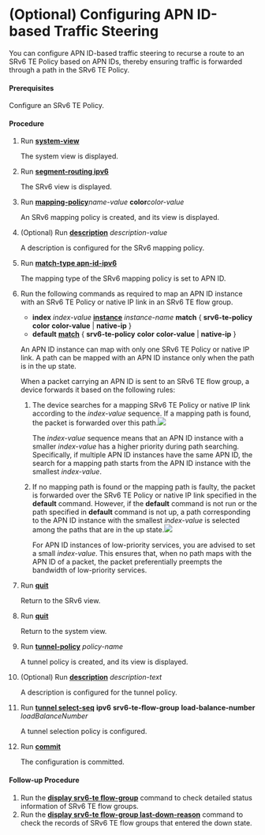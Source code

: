 (Optional) Configuring APN ID-based Traffic Steering
====================================================

You can configure APN ID-based traffic steering to recurse a route to an SRv6 TE Policy based on APN IDs, thereby ensuring traffic is forwarded through a path in the SRv6 TE Policy.

#### Prerequisites

Configure an SRv6 TE Policy.


#### Procedure

1. Run [**system-view**](cmdqueryname=system-view)
   
   
   
   The system view is displayed.
2. Run [**segment-routing ipv6**](cmdqueryname=segment-routing+ipv6)
   
   
   
   The SRv6 view is displayed.
3. Run [**mapping-policy**](cmdqueryname=mapping-policy)*name-value* **color***color-value*
   
   
   
   An SRv6 mapping policy is created, and its view is displayed.
4. (Optional) Run [**description**](cmdqueryname=description) *description-value*
   
   
   
   A description is configured for the SRv6 mapping policy.
5. Run [**match-type apn-id-ipv6**](cmdqueryname=match-type+apn-id-ipv6)
   
   
   
   The mapping type of the SRv6 mapping policy is set to APN ID.
6. Run the following commands as required to map an APN ID instance with an SRv6 TE Policy or native IP link in an SRv6 TE flow group.
   
   
   * **index** *index-value* **[**instance**](cmdqueryname=instance)** *instance-name* **match** { **srv6-te-policy** **color** **color-value** | **native-ip** }
   * **default** **[**match**](cmdqueryname=match)** { **srv6-te-policy** **color** **color-value** | **native-ip** }
   
   
   
   An APN ID instance can map with only one SRv6 TE Policy or native IP link. A path can be mapped with an APN ID instance only when the path is in the up state.
   
   When a packet carrying an APN ID is sent to an SRv6 TE flow group, a device forwards it based on the following rules:
   1. The device searches for a mapping SRv6 TE Policy or native IP link according to the *index-value* sequence. If a mapping path is found, the packet is forwarded over this path.![](../../../../public_sys-resources/note_3.0-en-us.png) 
      
      The *index-value* sequence means that an APN ID instance with a smaller *index-value* has a higher priority during path searching. Specifically, if multiple APN ID instances have the same APN ID, the search for a mapping path starts from the APN ID instance with the smallest *index-value*.
   2. If no mapping path is found or the mapping path is faulty, the packet is forwarded over the SRv6 TE Policy or native IP link specified in the **default** command. However, if the **default** command is not run or the path specified in **default** command is not up, a path corresponding to the APN ID instance with the smallest *index-value* is selected among the paths that are in the up state.![](../../../../public_sys-resources/note_3.0-en-us.png) 
      
      For APN ID instances of low-priority services, you are advised to set a small *index-value*. This ensures that, when no path maps with the APN ID of a packet, the packet preferentially preempts the bandwidth of low-priority services.
7. Run [**quit**](cmdqueryname=quit)
   
   
   
   Return to the SRv6 view.
8. Run [**quit**](cmdqueryname=quit)
   
   
   
   Return to the system view.
9. Run [**tunnel-policy**](cmdqueryname=tunnel-policy) *policy-name*
   
   
   
   A tunnel policy is created, and its view is displayed.
10. (Optional) Run [**description**](cmdqueryname=description) *description-text*
    
    
    
    A description is configured for the tunnel policy.
11. Run [**tunnel select-seq**](cmdqueryname=tunnel+select-seq) **ipv6** **srv6-te-flow-group** **load-balance-number** *loadBalanceNumber*
    
    
    
    A tunnel selection policy is configured.
12. Run [**commit**](cmdqueryname=commit)
    
    
    
    The configuration is committed.

#### Follow-up Procedure

1. Run the [**display srv6-te flow-group**](cmdqueryname=display+srv6-te+flow-group) command to check detailed status information of SRv6 TE flow groups.
2. Run the [**display srv6-te flow-group last-down-reason**](cmdqueryname=display+srv6-te+flow-group+last-down-reason) command to check the records of SRv6 TE flow groups that entered the down state.
